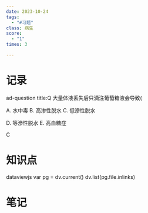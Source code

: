 ```yaml
---
date: 2023-10-24
tags:
  - "#习题"
class: 病生
score:
  - "1"
times: 3

---
```



记录
==
ad-question
title:Q
大量体液丢失后只滴注葡萄糖液会导致(

A. 水中毒 B. 高渗性脱水 C. 低滲性脱水

D. 等滲性脱水 E. 高血糖症



C


知识点
==
dataviewjs
var pg = dv.current()
dv.list(pg.file.inlinks)


笔记
==